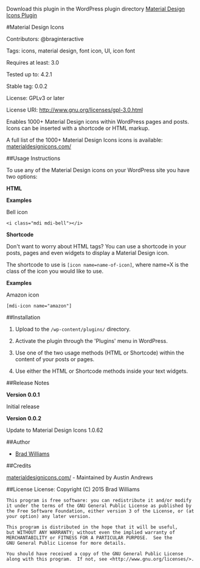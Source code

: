 Download this plugin in the WordPress plugin directory [Material Design Icons Plugin](https://wordpress.org/plugins/material-design-icons/)

#Material Design Icons

Contributors: @braginteractive

Tags: icons, material design, font icon, UI, icon font

Requires at least: 3.0

Tested up to: 4.2.1

Stable tag: 0.0.2

License: GPLv3 or later

License URI: http://www.gnu.org/licenses/gpl-3.0.html


Enables 1000+ Material Design icons within WordPress pages and posts. Icons can be inserted with a shortcode or HTML markup.

A full list of the 1000+ Material Design Icons icons is available: [materialdesignicons.com/](http://materialdesignicons.com/)

##Usage Instructions

To use any of the Material Design icons on your WordPress site you have two options:

__HTML__

**Examples**

Bell icon

`<i class="mdi mdi-bell"></i>`


__Shortcode__

Don't want to worry about HTML tags?  You can use a shortcode in your posts, pages and even widgets to display a Material Design icon.

The shortcode to use is `[icon name=name-of-icon]`, where name=X is the class of the icon you would like to use.

**Examples**

Amazon icon

`[mdi-icon name="amazon"]`

##Installation

1. Upload to the `/wp-content/plugins/` directory.

2. Activate the plugin through the 'Plugins' menu in WordPress.

3. Use one of the two usage methods (HTML or Shortcode) within the content of your posts or pages.   

4. Use either the HTML or Shortcode methods inside your text widgets.


##Release Notes

__Version 0.0.1__

Initial release

__Version 0.0.2__

Update to Material Design Icons 1.0.62


##Author

- [Brad Williams](http://braginteractive)

##Credits

[materialdesignicons.com/](http://materialdesignicons.com/) - Maintained by Austin Andrews

##License
License:
    Copyright (C) 2015 Brad Williams

    This program is free software: you can redistribute it and/or modify it under the terms of the GNU General Public License as published by the Free Software Foundation, either version 3 of the License, or (at your option) any later version.

    This program is distributed in the hope that it will be useful,
    but WITHOUT ANY WARRANTY; without even the implied warranty of
    MERCHANTABILITY or FITNESS FOR A PARTICULAR PURPOSE.  See the
    GNU General Public License for more details.

    You should have received a copy of the GNU General Public License
    along with this program.  If not, see <http://www.gnu.org/licenses/>.
